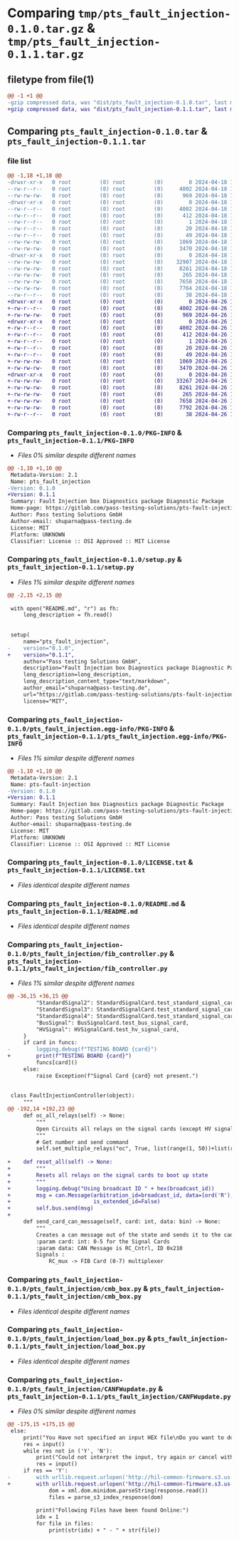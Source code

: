 # Comparing `tmp/pts_fault_injection-0.1.0.tar.gz` & `tmp/pts_fault_injection-0.1.1.tar.gz`

## filetype from file(1)

```diff
@@ -1 +1 @@
-gzip compressed data, was "dist/pts_fault_injection-0.1.0.tar", last modified: Thu Apr 18 13:26:39 2024, max compression
+gzip compressed data, was "dist/pts_fault_injection-0.1.1.tar", last modified: Fri Apr 26 10:08:45 2024, max compression
```

## Comparing `pts_fault_injection-0.1.0.tar` & `pts_fault_injection-0.1.1.tar`

### file list

```diff
@@ -1,18 +1,18 @@
-drwxr-xr-x   0 root         (0) root         (0)        0 2024-04-18 13:26:39.000000 pts_fault_injection-0.1.0/
--rw-r--r--   0 root         (0) root         (0)     4002 2024-04-18 13:26:39.000000 pts_fault_injection-0.1.0/PKG-INFO
--rw-rw-rw-   0 root         (0) root         (0)      969 2024-04-18 13:26:30.000000 pts_fault_injection-0.1.0/setup.py
-drwxr-xr-x   0 root         (0) root         (0)        0 2024-04-18 13:26:39.000000 pts_fault_injection-0.1.0/pts_fault_injection.egg-info/
--rw-r--r--   0 root         (0) root         (0)     4002 2024-04-18 13:26:38.000000 pts_fault_injection-0.1.0/pts_fault_injection.egg-info/PKG-INFO
--rw-r--r--   0 root         (0) root         (0)      412 2024-04-18 13:26:39.000000 pts_fault_injection-0.1.0/pts_fault_injection.egg-info/SOURCES.txt
--rw-r--r--   0 root         (0) root         (0)        1 2024-04-18 13:26:38.000000 pts_fault_injection-0.1.0/pts_fault_injection.egg-info/dependency_links.txt
--rw-r--r--   0 root         (0) root         (0)       20 2024-04-18 13:26:38.000000 pts_fault_injection-0.1.0/pts_fault_injection.egg-info/top_level.txt
--rw-r--r--   0 root         (0) root         (0)       49 2024-04-18 13:26:38.000000 pts_fault_injection-0.1.0/pts_fault_injection.egg-info/requires.txt
--rw-rw-rw-   0 root         (0) root         (0)     1069 2024-04-18 13:26:30.000000 pts_fault_injection-0.1.0/LICENSE.txt
--rw-rw-rw-   0 root         (0) root         (0)     3470 2024-04-18 13:26:30.000000 pts_fault_injection-0.1.0/README.md
-drwxr-xr-x   0 root         (0) root         (0)        0 2024-04-18 13:26:39.000000 pts_fault_injection-0.1.0/pts_fault_injection/
--rw-rw-rw-   0 root         (0) root         (0)    32907 2024-04-18 13:26:30.000000 pts_fault_injection-0.1.0/pts_fault_injection/fib_controller.py
--rw-rw-rw-   0 root         (0) root         (0)     8261 2024-04-18 13:26:30.000000 pts_fault_injection-0.1.0/pts_fault_injection/cmb_box.py
--rw-rw-rw-   0 root         (0) root         (0)      265 2024-04-18 13:26:30.000000 pts_fault_injection-0.1.0/pts_fault_injection/__init__.py
--rw-rw-rw-   0 root         (0) root         (0)     7658 2024-04-18 13:26:30.000000 pts_fault_injection-0.1.0/pts_fault_injection/load_box.py
--rw-rw-rw-   0 root         (0) root         (0)     7764 2024-04-18 13:26:30.000000 pts_fault_injection-0.1.0/pts_fault_injection/CANFWupdate.py
--rw-r--r--   0 root         (0) root         (0)       38 2024-04-18 13:26:39.000000 pts_fault_injection-0.1.0/setup.cfg
+drwxr-xr-x   0 root         (0) root         (0)        0 2024-04-26 10:08:45.000000 pts_fault_injection-0.1.1/
+-rw-r--r--   0 root         (0) root         (0)     4002 2024-04-26 10:08:45.000000 pts_fault_injection-0.1.1/PKG-INFO
+-rw-rw-rw-   0 root         (0) root         (0)      969 2024-04-26 10:08:36.000000 pts_fault_injection-0.1.1/setup.py
+drwxr-xr-x   0 root         (0) root         (0)        0 2024-04-26 10:08:45.000000 pts_fault_injection-0.1.1/pts_fault_injection.egg-info/
+-rw-r--r--   0 root         (0) root         (0)     4002 2024-04-26 10:08:45.000000 pts_fault_injection-0.1.1/pts_fault_injection.egg-info/PKG-INFO
+-rw-r--r--   0 root         (0) root         (0)      412 2024-04-26 10:08:45.000000 pts_fault_injection-0.1.1/pts_fault_injection.egg-info/SOURCES.txt
+-rw-r--r--   0 root         (0) root         (0)        1 2024-04-26 10:08:45.000000 pts_fault_injection-0.1.1/pts_fault_injection.egg-info/dependency_links.txt
+-rw-r--r--   0 root         (0) root         (0)       20 2024-04-26 10:08:45.000000 pts_fault_injection-0.1.1/pts_fault_injection.egg-info/top_level.txt
+-rw-r--r--   0 root         (0) root         (0)       49 2024-04-26 10:08:45.000000 pts_fault_injection-0.1.1/pts_fault_injection.egg-info/requires.txt
+-rw-rw-rw-   0 root         (0) root         (0)     1069 2024-04-26 10:08:36.000000 pts_fault_injection-0.1.1/LICENSE.txt
+-rw-rw-rw-   0 root         (0) root         (0)     3470 2024-04-26 10:08:36.000000 pts_fault_injection-0.1.1/README.md
+drwxr-xr-x   0 root         (0) root         (0)        0 2024-04-26 10:08:45.000000 pts_fault_injection-0.1.1/pts_fault_injection/
+-rw-rw-rw-   0 root         (0) root         (0)    33267 2024-04-26 10:08:36.000000 pts_fault_injection-0.1.1/pts_fault_injection/fib_controller.py
+-rw-rw-rw-   0 root         (0) root         (0)     8261 2024-04-26 10:08:36.000000 pts_fault_injection-0.1.1/pts_fault_injection/cmb_box.py
+-rw-rw-rw-   0 root         (0) root         (0)      265 2024-04-26 10:08:36.000000 pts_fault_injection-0.1.1/pts_fault_injection/__init__.py
+-rw-rw-rw-   0 root         (0) root         (0)     7658 2024-04-26 10:08:36.000000 pts_fault_injection-0.1.1/pts_fault_injection/load_box.py
+-rw-rw-rw-   0 root         (0) root         (0)     7792 2024-04-26 10:08:36.000000 pts_fault_injection-0.1.1/pts_fault_injection/CANFWupdate.py
+-rw-r--r--   0 root         (0) root         (0)       38 2024-04-26 10:08:45.000000 pts_fault_injection-0.1.1/setup.cfg
```

### Comparing `pts_fault_injection-0.1.0/PKG-INFO` & `pts_fault_injection-0.1.1/PKG-INFO`

 * *Files 0% similar despite different names*

```diff
@@ -1,10 +1,10 @@
 Metadata-Version: 2.1
 Name: pts_fault_injection
-Version: 0.1.0
+Version: 0.1.1
 Summary: Fault Injection box Diagnostics package Diagnostic Package
 Home-page: https://gitlab.com/pass-testing-solutions/pts-fault-injection-box
 Author: Pass testing Solutions GmbH
 Author-email: shuparna@pass-testing.de
 License: MIT
 Platform: UNKNOWN
 Classifier: License :: OSI Approved :: MIT License
```

### Comparing `pts_fault_injection-0.1.0/setup.py` & `pts_fault_injection-0.1.1/setup.py`

 * *Files 1% similar despite different names*

```diff
@@ -2,15 +2,15 @@
 
 with open("README.md", "r") as fh:
     long_description = fh.read()
 
 
 setup(
     name="pts_fault_injection",
-    version="0.1.0",
+    version="0.1.1",
     author="Pass testing Solutions GmbH",
     description="Fault Injection box Diagnostics package Diagnostic Package",
     long_description=long_description,
     long_description_content_type="text/markdown",
     author_email="shuparna@pass-testing.de",
     url="https://gitlab.com/pass-testing-solutions/pts-fault-injection-box",
     license="MIT",
```

### Comparing `pts_fault_injection-0.1.0/pts_fault_injection.egg-info/PKG-INFO` & `pts_fault_injection-0.1.1/pts_fault_injection.egg-info/PKG-INFO`

 * *Files 1% similar despite different names*

```diff
@@ -1,10 +1,10 @@
 Metadata-Version: 2.1
 Name: pts-fault-injection
-Version: 0.1.0
+Version: 0.1.1
 Summary: Fault Injection box Diagnostics package Diagnostic Package
 Home-page: https://gitlab.com/pass-testing-solutions/pts-fault-injection-box
 Author: Pass testing Solutions GmbH
 Author-email: shuparna@pass-testing.de
 License: MIT
 Platform: UNKNOWN
 Classifier: License :: OSI Approved :: MIT License
```

### Comparing `pts_fault_injection-0.1.0/LICENSE.txt` & `pts_fault_injection-0.1.1/LICENSE.txt`

 * *Files identical despite different names*

### Comparing `pts_fault_injection-0.1.0/README.md` & `pts_fault_injection-0.1.1/README.md`

 * *Files identical despite different names*

### Comparing `pts_fault_injection-0.1.0/pts_fault_injection/fib_controller.py` & `pts_fault_injection-0.1.1/pts_fault_injection/fib_controller.py`

 * *Files 1% similar despite different names*

```diff
@@ -36,15 +36,15 @@
         "StandardSignal2": StandardSignalCard.test_standard_signal_card2,
         "StandardSignal3": StandardSignalCard.test_standard_signal_card3,
         "StandardSignal4": StandardSignalCard.test_standard_signal_card4,
         "BusSignal": BusSignalCard.test_bus_signal_card,
         "HVSignal": HVSignalCard.test_hv_signal_card,
     }
     if card in funcs:
-        logging.debug(f"TESTING BOARD {card}")
+        print(f"TESTING BOARD {card}")
         funcs[card]()
     else:
         raise Exception(f"Signal Card {card} not present.")
 
 
 class FaultInjectionController(object):
     """
@@ -192,14 +192,23 @@
     def oc_all_relays(self) -> None:
         """
         Open Circuits all relays on the signal cards (except HV signal card)
         """
         # Get number and send command
         self.set_multiple_relays("oc", True, list(range(1, 50))+list(range(51, 61)))
 
+    def reset_all(self) -> None:
+        """
+        Resets all relays on the signal cards to boot up state
+        """
+        logging.debug("Using broadcast ID " + hex(broadcast_id))
+        msg = can.Message(arbitration_id=broadcast_id, data=[ord('R'), ord('E'), ord('B'), 0, 0, 0, 0, 0],
+                          is_extended_id=False)
+        self.bus.send(msg)
+
     def send_card_can_message(self, card: int, data: bin) -> None:
         """
         Creates a can message out of the state and sends it to the can connector for a signal card
         :param card: int: 0-5 for the Signal Cards
         :param data: CAN Message is RC_Cntrl, ID 0x210
         Signals :
             RC_mux -> FIB Card (0-7) multiplexer
```

### Comparing `pts_fault_injection-0.1.0/pts_fault_injection/cmb_box.py` & `pts_fault_injection-0.1.1/pts_fault_injection/cmb_box.py`

 * *Files identical despite different names*

### Comparing `pts_fault_injection-0.1.0/pts_fault_injection/load_box.py` & `pts_fault_injection-0.1.1/pts_fault_injection/load_box.py`

 * *Files identical despite different names*

### Comparing `pts_fault_injection-0.1.0/pts_fault_injection/CANFWupdate.py` & `pts_fault_injection-0.1.1/pts_fault_injection/CANFWupdate.py`

 * *Files 0% similar despite different names*

```diff
@@ -175,15 +175,15 @@
 else:
     print("You Have not specified an input HEX file\nDo you want to download one from the Internet? (Y/N)")
     res = input()
     while res not in ('Y', 'N'):
         print("Could not interpret the input, try again or cancel with ctrl-c")
         res = input()
     if res == 'Y':
-        with urllib.request.urlopen('http://hil-common-firmware.s3.us-east-2.amazonaws.com/?list-type=2') as response:
+        with urllib.request.urlopen('http://hil-common-firmware.s3.us-east-2.amazonaws.com/?list-type=2&prefix=hil-common-firmware/') as response:
             dom = xml.dom.minidom.parseString(response.read())
             files = parse_s3_index_response(dom)
 
         print("Following Files have been found Online:")
         idx = 1
         for file in files:
             print(str(idx) + " - " + str(file))
```

